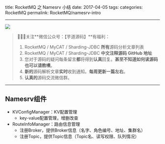 title: RocketMQ 之 Namesrv 小结
date: 2017-04-05
tags:
categories: RocketMQ
permalink: RocketMQ/namesrv-intro

-------

![](http://www.iocoder.cn/images/common/wechat_mp_2017_07_31.jpg)

> 🙂🙂🙂关注**微信公众号：【芋道源码】**有福利：  
> 1. RocketMQ / MyCAT / Sharding-JDBC **所有**源码分析文章列表  
> 2. RocketMQ / MyCAT / Sharding-JDBC **中文注释源码 GitHub 地址**  
> 3. 您对于源码的疑问每条留言**都**将得到**认真**回复。**甚至不知道如何读源码也可以请教噢**。  
> 4. **新的**源码解析文章**实时**收到通知。**每周更新一篇左右**。
> 5. **认真的**源码交流微信群。

-------

## Namesrv组件

* KVConfigManager：KV配置管理
   * key-value配置管理，增删改查
* RouteInfoManager：路由信息管理
   * 注册Broker，提供Broker信息（名字、角色编号、地址、集群名）
   * 注册Topic，提供Topic信息（Topic名、读写权限、队列情况）

